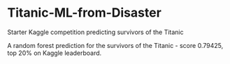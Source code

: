 # Titanic-ML-from-Disaster
Starter Kaggle competition predicting survivors of the Titanic

A random forest prediction for the survivors of the Titanic - score 0.79425, top 20% on Kaggle leaderboard.
